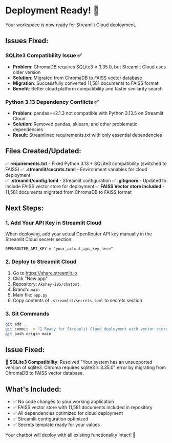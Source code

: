 # Deployment Ready! 🚀

Your workspace is now ready for Streamlit Cloud deployment.

## Issues Fixed:

### SQLite3 Compatibility Issue ✅
- **Problem**: ChromaDB requires SQLite3 ≥ 3.35.0, but Streamlit Cloud uses older version
- **Solution**: Migrated from ChromaDB to FAISS vector database
- **Migration**: Successfully converted 11,581 documents to FAISS format
- **Benefit**: Better cloud platform compatibility and faster similarity search

### Python 3.13 Dependency Conflicts ✅  
- **Problem**: pandas==2.1.3 not compatible with Python 3.13.5 on Streamlit Cloud
- **Solution**: Removed pandas, sklearn, and other problematic dependencies
- **Result**: Streamlined requirements.txt with only essential dependencies

## Files Created/Updated:

✅ **requirements.txt** - Fixed Python 3.13 + SQLite3 compatibility (switched to FAISS)
✅ **.streamlit/secrets.toml** - Environment variables for cloud deployment  
✅ **.streamlit/config.toml** - Streamlit configuration
✅ **.gitignore** - Updated to include FAISS vector store for deployment
✅ **FAISS Vector store included** - 11,581 documents migrated from ChromaDB to FAISS format

## Next Steps:

### 1. Add Your API Key in Streamlit Cloud
When deploying, add your actual OpenRouter API key manually in the Streamlit Cloud secrets section:
```
OPENROUTER_API_KEY = "your_actual_api_key_here"
```

### 2. Deploy to Streamlit Cloud
1. Go to https://share.streamlit.io
2. Click "New app"
3. Repository: `Akshay-i95/chatbot`
4. Branch: `main`
5. Main file: `app.py`
6. Copy contents of `.streamlit/secrets.toml` to secrets section

### 3. Git Commands
```bash
git add .
git commit -m "🚀 Ready for Streamlit Cloud deployment with vector store"
git push origin main
```

## Issue Fixed:
🐛 **SQLite3 Compatibility**: Resolved "Your system has an unsupported version of sqlite3. Chroma requires sqlite3 ≥ 3.35.0" error by migrating from ChromaDB to FAISS vector database.

## What's Included:
- ✅ No code changes to your working application
- ✅ FAISS vector store with 11,581 documents included in repository  
- ✅ All dependencies optimized for cloud deployment
- ✅ Streamlit configuration optimized
- ✅ Secrets template ready for your values

Your chatbot will deploy with all existing functionality intact! 🎉
